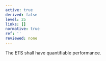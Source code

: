 ```yaml
---
active: true
derived: false
level: 25
links: []
normative: true
ref: ''
reviewed: none
---
```


The ETS shall have quantifiable performance.
